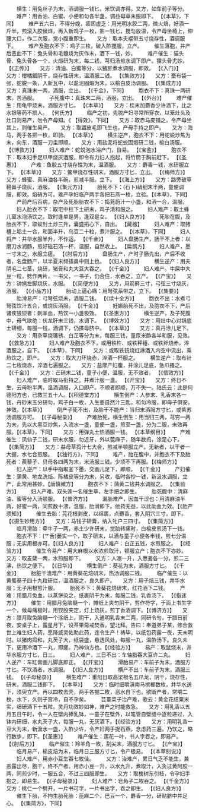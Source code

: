 <!-- { "loadSidebar": true } -->
　　横生：用兔丝子为末，酒调服一钱匕，米饮调亦得。又方，如车前子等分。
　　难产：用香油、白蜜、小便和匀各半盏，调益母草末服即下。 【《本草》，下同】
　　难产五六日，不得分娩，疲困虚乏：用光明水胶二两，微火焙，好酒一斤半，煎滚入胶候烊，再入新鸡子一枚，盐一钱匕，搅匀放温，令产母坐椅上，伸腰大口，作二次服，觉小腹重即生。　　又方：取本夫裩带五寸烧存性，酒调服下。
　　难产及胞衣不下：鸡子三枚，破入酢搅服，立产。
　　催生落胞，并产后恶血不下：兔头骨和毛髓烧为灰作末，酒下一钱，妙。
　　难产催生：猫头骨、兔头骨各一个，火煅研为末，每二钱，芎归汤煎水调下即产。狸头骨尤妙。【《正传》】　　又方：清油、白蜜等分，以猪肝煮水调服，即效。 【《入门》】　　又方：柑橘瓤阴干，烧存性研末，温酒服二钱。 【《集效方》】　　又方：蚕布袋一张，蛇蜕一条，入新瓦中，以盐泥固煅为末，以榆白皮汤调服。 【《集成方》】　　又方：真珠末一两，酒服，立出。 【《千金》，下同】
　　胞衣不下：真珠一两研末，苦酒服。
　　子死腹中：真珠末二两，酒服，立出。 【《外台》】
　　难产催生：用龟甲烧末，酒服方寸匕。 【《本草》】　　又方：桂末加麝香少许酒下，比之水银等药不损人。 【何氏方】
　　临产之初，先脱产妇寻常所穿衣，以笼灶头及灶口则易产，勿令产母知。《 【得效》，下同】　　又方：取赤马皮铺之，令产母坐其上，则催生易产。　　又方：取鼺皮毛即飞生也，产母手持之即产。　　又方：海马，两手各把一枚，即验。 【《本草》】
　　横生逆产，胞衣不下：用蛇蜕炒焦为末，向东，酒服一刀圭即顺。　　又方：用盐泥将蛇蜕固煅研二钱，榆白汤服。 【《博救方》】
　　妇人难产：蛇蜕泡水浴产门，自易。 【《宝鉴》】
　　胞衣不下：取本妇手足爪甲烧灰酒服，即令有力妇人抱起，将竹筒于胸前赶下。 【《圣惠》】
　　产难：鱼胶五寸烧存性为末，温酒服。　　又方：麝香一钱，水研服立下。 【《本草》】　　又方：鳖甲烧存性研末，酒服方寸匕，立出。 【《梅师方》】　　又方；蜂蜜、真麻油各半碗，煎减半服。立下。 【《海上方》】　　又方：路旁破草鞋鼻子烧灰，酒服。 【《集元方》】
　　胎死不下：(石卜)硝细末半两，童便调服，即效。焰硝方可。难产孕妇临产两手各把石燕一枚，立验。【《本草》，下同】
　　产前产后百病，杂产及死胎胎衣不下：捣茺蔚汁一小盏，和酒一合，温服。
　　妇人胎衣不下：取宅中柱下土研末，鸡子清和服之。
　　妇人难产：取土蜂儿窠水泡汤饮之。取时逢单是男，逢双是女。 【《妇人良方》】
　　死胎在腹，及胎衣不下，取蚁封土炒三升，囊盛拓心下，自出。 【藏器】
　　妇人难产：取猪槽上垢土一合，和面半升，乌豆二十粒，煮汁服之。 【《本草》，下同】
　　妇人将产：井华水服半升，不作运。 【《千金》】
　　妇人盘肠生产，肠干不上者：以磨刀水润肠，煎好磁石汤一杯，温服，自然收上。 【扁鹊方】
　　妇人难产，墨一寸末之，水服立瘥。 【《肘后方》】
　　盘肠生产，产时子肠先出，产后不收者，名盘肠产，以半夏末频搐鼻中则上也。 【《妇人良方》】
　　横生逆产：用夫阴毛二七茎，烧研，猪膏和丸大豆大吞之。 【《千金》】
　　妇人难产。牛屎中大豆一粒，劈作两片，一书父，一书子，仍合住，水吞之，立产。 【《产宝》】　　又方：钟馗左脚烧灰，水服。 【《简便方》】　　又方，用箭簳三寸，弓弦三寸烧灰，酒服。 【《小品方》】
　　胎动上逼心痛：用弩弦系带之，立下。 【《集要》】
　　胎滑易产：弓弩弦烧未，酒服二钱。 【《续十全方》】
　　胞衣不出：水煮弓弩弦饮汁五合，或烧灰酒服。 【《千金》】
　　妊娠胎死不出，及胞衣不下，产后诸疾狼狈者：刺羊血，热饮一小盏极效。 【《圣惠方》】
　　横生逆产，及子死腹中，母气欲绝：伏龙肝末三钱，水调下。 【《博效方》】　　又方：用灶中心对锅底土研细，每服一钱，酒调下，仍搽母脐中。 【《本草》】　　又方：真丹涂儿足下。
　　又方：用杂草烧镬锈、白芷等分为末，每服三钱，童尿米酢各半和服，见效。 【《救急方》】
　　妇人难产及胞衣不下，或用铁杵、或铁秤锤、或铁斧烧赤，淬酒服之，自下。 【《本草》，下同】　　又方：或取铁铳烧红淋酒入内空中流出，乘热饮之，即产。　　又方：取大刀环烧赤，淬酒一杯服之。
　　横生逆产：取布针二七枚烧赤，淬酒七遍服之。　　又方：盐摩产妇腹，并涂儿足底，急爪搔之。 【《千金》】　　又方：芒硝末二钱，童子小便，温服，无不效者。 【《信效方》】
　　妇人难产，临时取马衔持之。并煮汁服一盞。 【《开宝》】　　又方：终日不生，云母粉半两，温酒调服，入口即产。不顺者即顺，万不失一。陆氏云：此是何德阳方也，已救三五十人。【《积德堂方》】
　　横生倒产：人参末、乳香末各一钱，丹砂末五分研匀，鸡子白一枚，入生姜自然汁三匙，和匀冷服，即母子俱安，神效。【《本草》】
　　倒产子死不出，及胎干不能产：当归末酒服方寸匕，或紫苏汤调服方可。 【《子母秘录》】
　　产难胎死，横生倒生：用当归三两，芎穷一两为末，先以大黑豆炒焦，入流水一盏，童便一盏，煎至一盏，分为二服，未效再服。【《本草》，下同】　　又方：用弹丸土热酒服一钱。 【《本草纲目》】
　　产难催生：凤仙子二钱，研末水服，勿近牙，外以萞麻子，随年数捣，涂足心下。 【《集简方》】　　又方：益母草捣汁七大合，煎减半顿服立产。无新者，以干者一大握，水七合煎服。 【《独行方》，下同】
　　难产，胎在腹中，并胞衣不下及胎死者：蒺藜子、贝母各四两为末，米汤服三钱。少顷不下再服。【《梅师方》】
　　妇人逆产：以手中指取釜下墨，交画儿足下，即顺。 【《千金》】
　　产妇催生：蒲黄、地龙洗焙、陈橘皮等分为末，另收，临时各抄一钱，新汲水调服，立产，此常用甚妙。【唐慎微方】
　　胞衣不下：蒲黄二钱井水调服之。 【《集验方》】
　　妇人产难、双头莲一名催生草，左手把之即生。
　　胎死腹中：清麻油、蜜等分入汤顿服。 【《普济方》】
　　漏胎难产，因血干涩也：用清麻油半两，好蜜一两，同煎数十沸，温服，胎滑即下。他药无益，以此助血为效。【《胎产须知》】
　　催生去胎：芫花根剥皮，以绵裹，点麝香，套入阴穴三寸，即下。 【《摄生妙用方》】　　又方：马钱子研膏，纳入牝户三四寸。 【《集简方》】
　　临月滑胎：牵牛子一两，赤土少许研末，觉胎转痛时，白榆皮煎汤下一钱。
　　胞衣不下：(艹舌)蒌实一个，取子研末，以酒与童子小便各半钱，煎七分温服；无实用根亦可。【《妇人良方》】
　　妇人难产：白芷五钱，水煎服之。 【《经验方》】
　　催生令易产：用大麻根以水浓煎取汁，顿服立产；胞衣不下亦妙。　　又方：取麦糵一两，水煎服即下。
　　又方：人溺一升，入葱姜各一分，煎二三沸，热饮之便下。 【《日华》】
　　横生倒产：葵花为末，酒服方寸匕。 【《千金》】
　　胎脏干濇难产：用黄葵花焙研末，热汤调服二钱。
　　临产催生：以黄蜀葵子四十九粒研烂，温酒服之，良久即产。　　又方：用子焙三钱，井华水服；无子用根煎汁服。
　　胎死不下：黄葵花焙研末，红花酒下二钱。
　　产难：用腊月兔血，以蒸饼染之，纸裹阴干为末，每服二钱，乳香汤下。 【《指迷方》】
　　催生：用腊月兔脑髓一个，摊纸上夹匀阴干，剪作符字，于面上书生字一个，候母痛极时，用钗股夹定，灯上烧灰，煎丁香酒调下。【《博济方》】　　又方：腊月取兔脑髓一个涂纸上，阴干，入通明乳香末二两，同研令匀，于腊日前夜，安桌子上，露星月下，设茶果斋戒焚香，望北拜。告曰：奉道弟子某，修合救世上难生妇人药，愿降威灵佑助此药，连令生产！祷毕，以纸包药露一夜，天未明时。以猪肉捣和，丸芡子大，纸袋盛，悬透风处，每服一丸，温酢汤下。良久未下，更用冷酒下一丸，即瘥。乃神仙方也。【《经验方》】
　　易产：取鼠烧末，井华水服方寸匕，日三。
　　妇人难产，三日不出：车轴脂吞大豆许二丸。
　　妇人逆产：车缸膏画儿脚底即正。 【《开宝》】
　　滑胎易产：车前子为末，酒服方寸匕。不饮酒者，水调服。 【《妇人良方》】
　　横产不出：车前子为末，酒服三钱。 【《子母秘录》】
　　横生难产：重阳日取高梁根名五爪龙，阴干，烧存性，研末，酒服二钱即下。 【《本草》】　　又方：临时细嚼滇南马槟榔数枚，井华水送下，须臾立产。再以四枚去壳，两手各握二枚，恶水自下也。欲断产者，常嚼二枚，水下，久则子宫冷，自不孕矣。
　　芸薹菜子治产难，歌云：黄金花结粟米实，细研酒下十五粒。灵丹功效妙如神，难产之时能救急。　　又方：用乳香以五月五日午时，令一人在壁内捧乳钵，一童子在壁外，以笔管自壁缝中逐粒递过，入钵内研细，水丸芡子大，每服一丸，无灰酒下。【《经验方》】　　又方：用明乳香一豆大为末，新汲水一盏，入酢少许，令产妇两手捉石燕，念虑药三遍，乃饮之，略行数步，即下。【《圣惠》】
　　难产催生：莲花一叶，书人字吞之，即易产。 【《肘后方》】
　　临产催生：羚羊角一枚，刮尖末，酒服方寸匕。 【《产宝》】
　　临月易产，榆皮焙为末，临月日三服方寸匕，令产极易。 【《本草别说》】
　　妇人难产，用赤小豆生吞七枚佳。
　　又方：治难产，累日气乏不能生，兼恶露出尽，胞干，终不产者。用赤小豆一升，以水九升，煮取汁，入灸过黄阿胶一两，同煎少时，一服五合，不过三四服即生。　　又方：取槐树东引枝，令孕妇手抱之，即易生。 【《子母秘录》】
　　妇人难产：皂角子二枚吞之。 【《千金方》】　　又方：桃仁一个劈开，一片书可字，一片书出字，吞之即生。 【《妇人良方》】
　　催生下胎，不拘生胎死胎：萞麻二个，巴豆一个，麝香一分，研贴脐中并足心。 【《集简方》，下同】
